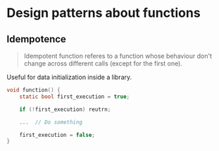# Design patterns about functions

## Idempotence
> Idempotent function referes to a function whose behaviour don't change across different calls (except for the first one).

Useful for data initialization inside a library.

```c
void function() {
    static bool first_execution = true;

    if (!first_execution) reutrn;

    ...  // Do something

    first_execution = false;
}
```
